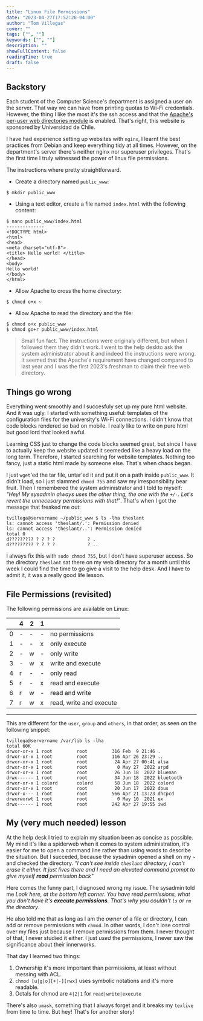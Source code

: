 ```yaml
---
title: "Linux File Permissions"
date: "2023-04-27T17:52:26-04:00"
author: "Tom Villegas"
cover: ""
tags: ["", ""]
keywords: ["", ""]
description: ""
showFullContent: false
readingTime: true
draft: false
---
```


## Backstory

Each student of the Computer Science's department is assigned a user on the server. That way we can have from printing quotas to Wi-Fi credentials. However, the thing I like the most it's the ssh access and that the [Apache's per-user web directories module](https://httpd.apache.org/docs/2.4/howto/public_html.html) is enabled. That's right, this website is sponsored by Universidad de Chile.

I have had experience setting up websites with `nginx`, I learnt the best practices from Debian and keep everything tidy at all times. However, on the department's server there's neither nginx nor superuser privileges. That's the first time I truly witnessed the power of linux file permissions.

The instructions where pretty straightforward.

* Create a directory named `public_www`:
```
$ mkdir public_www
```

* Using a text editor, create a file named `index.html` with the following content:
```
$ nano public_www/index.html
--------------
<!DOCTYPE html>
<html>
<head>
<meta charset="utf-8">
<title> Hello world! </title>
</head>
<body>
Hello world!
</body>
</html> 
```

* Allow Apache to cross the home directory:
```
$ chmod o+x ~
```

* Allow Apache to read the directory and the file:
```
$ chmod o+x public_www
$ chmod go+r public_www/index.html 
```

> Small fun fact. The instructions were originaly different, but when I followed them they didn't work. I went to the help deskto ask the system administrator about it and indeed the instructions were wrong. It seemed that the Apache's requirement have changed compared to last year and I was the first 2023's freshman to claim their free web directory.

## Things go wrong

Everything went smoothly and I succesfuly set up my pure html website. And it was ugly. I started with something useful: templates of the configuration files for the university's Wi-Fi connections. I didn't know that code blocks rendered so bad on mobile. I really like to write on pure html but good lord that looked awful.

Learning CSS just to change the code blocks seemed great, but since I have to actually keep the website updated it seemeded like a heavy load on the long term. Therefore, I started searching for website templates. Nothing too fancy, just a static html made by someone else. That's when chaos began.

I just `wget`'ed the tar file, untar'ed it and put it on a path inside `public_www`. It didn't load, so I just slammed `chmod 755` and saw my irresponsibility bear fruit. Then I remembered the system administrator and I told to myself: *"Hey! My sysadmin always uses the other thing, the one with the `+/-`. Let's revert the unnecesary permissions with that!"*. That's when I got the message that freaked me out:
```
tvillega@servername ~/public_www $ ls -lha theslant
ls: cannot access 'theslant/.': Permission denied
ls: cannot access 'theslant/..': Permission denied
total 0
d????????? ? ? ? ?            ? .
d????????? ? ? ? ?            ? ..

```

I always fix this with `sudo chmod 755`, but I don't have superuser access. So the directory `theslant` sat there on my web directory for a month until this week I could find the time to go give a visit to the help desk. And I have to admit it, it was a really good life lesson.

## File Permissions (revisited)

The following permissions are available on Linux:

|   |4  |2  |1  |   |
|---|---|---|---|---|
|0  |-  |-  |-  |no permissions  |
|1  |-  |-  |x  |only execute   |
|2  |-  |w  |-  |only write   |
|3  |-  |w  |x  |write and execute   |
|4  |r  |-  |-  |only read   |
|5  |r  |-  |x  |read and execute   |
|6  |r  |w  |-  |read and write   |
|7  |r  |w  |x  |read, write and execute   |
---------------------

This are different for the `user`, `group` and `others`, in that order, as seen on the following snippet:

```
tvillega@servername /var/lib ls -lha
total 60K
drwxr-xr-x 1 root         root         316 Feb  9 21:46 .
drwxr-xr-x 1 root         root         116 Apr 26 23:29 ..
drwxr-xr-x 1 root         root          24 Apr 27 00:41 alsa
drwxr-xr-x 1 root         root           0 May 27  2022 arpd
drwxr-xr-x 1 root         root          26 Jun 18  2022 blueman
drwx------ 1 root         root          34 Jun 18  2022 bluetooth
drwxr-xr-x 1 colord       colord        58 Jun 18  2022 colord
drwxr-xr-x 1 root         root          20 Jun 17  2022 dbus
drwxr-x--- 1 root         root         566 Apr 21 13:23 dhcpcd
drwxrwxrwt 1 root         root           0 May 10  2021 ex
drwx------ 1 root         root         242 Apr 27 19:55 iwd
```

## My (very much needed) lesson

At the help desk I tried to explain my situation been as concise as possible. My mind it's like a spiderweb when it comes to system administration, it's easier for me to open a command line rather than using words to describe the situation. But I succeded, because the sysadmin opened a shell on my `~` and checked the directory. *"I can't see inside `theslant` directory, I can't erase it either. It just lives there and I need an elevated command prompt to give myself **read** permission back"*

Here comes the funny part, I diagnosed wrong my issue. The sysadmin told me *Look here, at the bottom left corner. You have read permissions, what you don't have it's **execute permissions**. That's why you couldn't `ls` or `rm` the directory*.

He also told me that as long as I am the *owner* of a file or directory, I can add or remove permissions with `chmod`. In other words, I don't lose control over my files just because I remove permissions from them. I never thought of that, I never studied it either. I just *used* the permissions, I never saw the significance about their innerworks.

That day I learned two things:

1. Ownership it's more important than permissions, at least without messing with ACL.
2. `chmod [u|g|o][+|-][rwx]` uses symbolic notations and it's more readable.
3. Octals for chmod are `4|2|1` for `read|write|execute`

There's also `umask`, something that I always forget and it breaks my `texlive` from time to time.
But hey! That's for another story!
